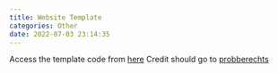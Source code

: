 ```yaml
---
title: Website Template
categories: Other
date: 2022-07-03 23:14:35
---
```


Access the template code from [here](https://www.github.com/probberechts/hexo-theme-cactus)
Credit should go to [probberechts](https://www.github.com/probberechts)
